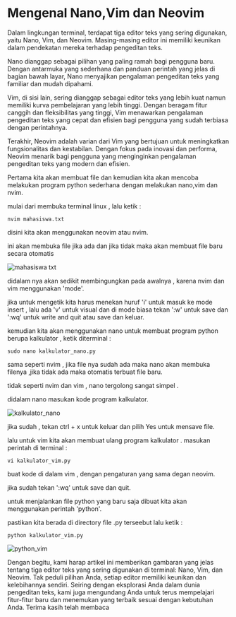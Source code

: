 # Mengenal Nano,Vim dan Neovim

Dalam lingkungan terminal, terdapat tiga editor teks yang sering digunakan, yaitu Nano, Vim, dan Neovim. Masing-masing editor ini memiliki keunikan dalam pendekatan mereka terhadap pengeditan teks.

Nano dianggap sebagai pilihan yang paling ramah bagi pengguna baru. Dengan antarmuka yang sederhana dan panduan perintah yang jelas di bagian bawah layar, Nano menyajikan pengalaman pengeditan teks yang familiar dan mudah dipahami.

Vim, di sisi lain, sering dianggap sebagai editor teks yang lebih kuat namun memiliki kurva pembelajaran yang lebih tinggi. Dengan beragam fitur canggih dan fleksibilitas yang tinggi, Vim menawarkan pengalaman pengeditan teks yang cepat dan efisien bagi pengguna yang sudah terbiasa dengan perintahnya.

Terakhir, Neovim adalah varian dari Vim yang bertujuan untuk meningkatkan fungsionalitas dan kestabilan. Dengan fokus pada inovasi dan performa, Neovim menarik bagi pengguna yang menginginkan pengalaman pengeditan teks yang modern dan efisien.

Pertama kita akan membuat file dan kemudian kita akan mencoba melakukan program python sederhana dengan melakukan nano,vim dan nvim.

mulai dari membuka terminal linux , lalu ketik :

    nvim mahasiswa.txt

disini kita akan menggunakan neovim atau nvim.

ini akan membuka file jika ada dan jika tidak maka akan membuat file baru secara otomatis

![mahasiswa txt](https://github.com/FahriAl-Hafiz/Code-editor-Terminal/assets/126375451/3ca445b7-b443-4aed-a09b-b99edba83726)

didalam nya akan sedikit membingungkan pada awalnya , karena nvim dan vim menggunakan 'mode'.

jika untuk mengetik kita harus menekan huruf 'i' untuk masuk ke mode insert , lalu ada 'v' untuk visual dan di mode biasa tekan ':w' untuk save dan ':wq' untuk write and quit atau save dan keluar.

kemudian kita akan menggunakan nano untuk membuat program python berupa kalkulator , ketik diterminal :

    sudo nano kalkulator_nano.py

sama seperti nvim , jika file nya sudah ada maka nano akan membuka filenya ,jika tidak ada maka otomatis terbuat file baru.

tidak seperti nvim dan vim , nano tergolong sangat simpel .

didalam nano masukan kode program kalkulator.

![kalkulator_nano](https://github.com/FahriAl-Hafiz/Code-editor-Terminal/assets/126375451/dc0788e3-e27b-4288-93d3-233738f05c8a)

jika sudah , tekan ctrl + x untuk keluar dan pilih Yes untuk mensave file.

lalu untuk vim kita akan membuat ulang program kalkulator . masukan perintah di terminal :

    vi kalkulator_vim.py

buat kode di dalam vim , dengan pengaturan yang sama degan neovim.

jika sudah tekan ':wq' untuk save dan quit.

untuk menjalankan file python yang baru saja dibuat kita akan menggunakan perintah 'python'.

pastikan kita berada di directory file .py terseebut lalu ketik :

    python kalkulator_vim.py
    
![python_vim](https://github.com/FahriAl-Hafiz/Code-editor-Terminal/assets/126375451/f51d87ec-9b09-447c-88f2-80aaf07968a8)

Dengan begitu, kami harap artikel ini memberikan gambaran yang jelas tentang tiga editor teks yang sering digunakan di terminal: Nano, Vim, dan Neovim. Tak peduli pilihan Anda, setiap editor memiliki keunikan dan kelebihannya sendiri. Seiring dengan eksplorasi Anda dalam dunia pengeditan teks, kami juga mengundang Anda untuk terus mempelajari fitur-fitur baru dan menemukan yang terbaik sesuai dengan kebutuhan Anda. Terima kasih telah membaca



